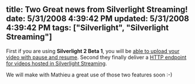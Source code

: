 title: Two Great news from Silverlight Streaming!
date: 5/31/2008 4:39:42 PM
updated: 5/31/2008 4:39:42 PM
tags: ["Silverlight", "Silverlight Streaming"]
---
First if you are using **Silverlight 2 Beta 1**, you will be [able to upload your video with pause and resume](http://dev.live.com/blogs/sls/archive/2008/05/30/317.aspx). Second they finally deliver a [HTTP endpoint for videos hosted in Silverlight Streaming](http://dev.live.com/blogs/sls/archive/2008/05/30/316.aspx).

We will make with Mathieu a great use of those two features soon :-)
